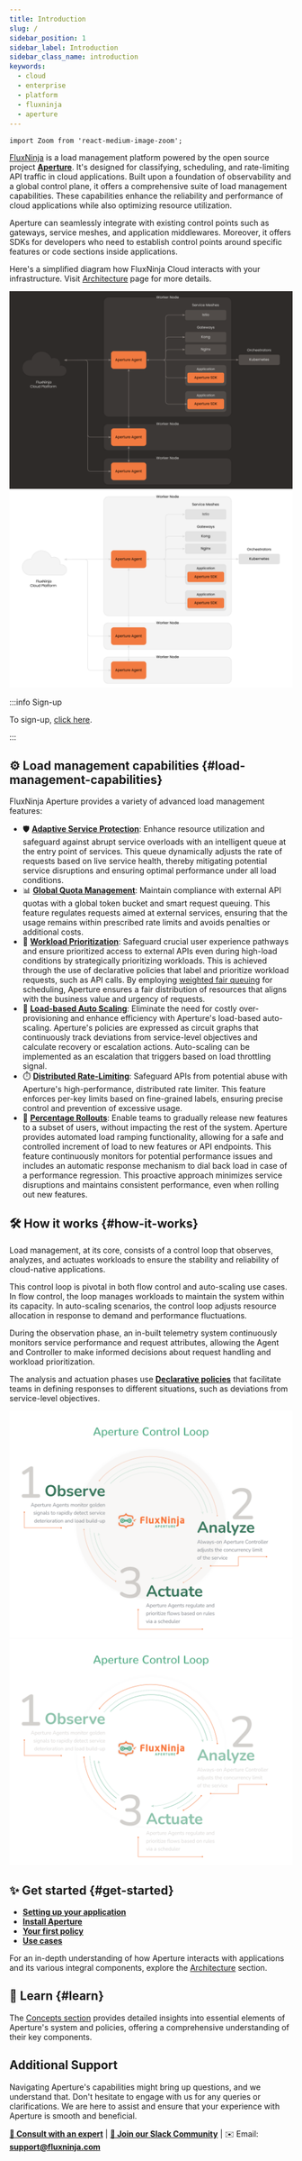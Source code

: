 ```yaml
---
title: Introduction
slug: /
sidebar_position: 1
sidebar_label: Introduction
sidebar_class_name: introduction
keywords:
  - cloud
  - enterprise
  - platform
  - fluxninja
  - aperture
---
```


```mdx-code-block
import Zoom from 'react-medium-image-zoom';
```

[FluxNinja][] is a load management platform powered by the open source project
[**Aperture**](https://github.com/fluxninja/aperture). It's designed for
classifying, scheduling, and rate-limiting API traffic in cloud applications.
Built upon a foundation of observability and a global control plane, it offers a
comprehensive suite of load management capabilities. These capabilities enhance
the reliability and performance of cloud applications while also optimizing
resource utilization.

Aperture can seamlessly integrate with existing control points such as gateways,
service meshes, and application middlewares. Moreover, it offers SDKs for
developers who need to establish control points around specific features or code
sections inside applications.

Here's a simplified diagram how FluxNinja Cloud interacts with your
infrastructure. Visit [Architecture][] page for more details.

![FluxNinja Architecture](./assets/img/FluxNinja-arc-dark.svg#gh-dark-mode-only)
![FluxNinja Architecture](./assets/img/FluxNinja-arc-light.svg#gh-light-mode-only)

:::info Sign-up

To sign-up, [click here][sign-up].

:::

## ⚙️ Load management capabilities {#load-management-capabilities}

FluxNinja Aperture provides a variety of advanced load management features:

- 🛡️
  [**Adaptive Service Protection**](/use-cases/adaptive-service-protection/adaptive-service-protection.md):
  Enhance resource utilization and safeguard against abrupt service overloads
  with an intelligent queue at the entry point of services. This queue
  dynamically adjusts the rate of requests based on live service health, thereby
  mitigating potential service disruptions and ensuring optimal performance
  under all load conditions.
- 📊
  [**Global Quota Management**](/use-cases/managing-quotas/managing-quotas.md):
  Maintain compliance with external API quotas with a global token bucket and
  smart request queuing. This feature regulates requests aimed at external
  services, ensuring that the usage remains within prescribed rate limits and
  avoids penalties or additional costs.
- 🎯
  [**Workload Prioritization**](/use-cases/adaptive-service-protection/workload-prioritization.md):
  Safeguard crucial user experience pathways and ensure prioritized access to
  external APIs even during high-load conditions by strategically prioritizing
  workloads. This is achieved through the use of declarative policies that label
  and prioritize workload requests, such as API calls. By employing
  [weighted fair queuing](https://en.wikipedia.org/wiki/Weighted_fair_queueing)
  for scheduling, Aperture ensures a fair distribution of resources that aligns
  with the business value and urgency of requests.
- 🔀
  [**Load-based Auto Scaling**](/use-cases/auto-scaling/load-based-auto-scaling.md):
  Eliminate the need for costly over-provisioning and enhance efficiency with
  Aperture's load-based auto-scaling. Aperture's policies are expressed as
  circuit graphs that continuously track deviations from service-level
  objectives and calculate recovery or escalation actions. Auto-scaling can be
  implemented as an escalation that triggers based on load throttling signal.
- ⏱️ [**Distributed Rate-Limiting**](/use-cases/rate-limiting/rate-limiting.md):
  Safeguard APIs from potential abuse with Aperture's high-performance,
  distributed rate limiter. This feature enforces per-key limits based on
  fine-grained labels, ensuring precise control and prevention of excessive
  usage.
- 🚀
  [**Percentage Rollouts**](/use-cases/percentage-rollouts/percentage-rollouts.md):
  Enable teams to gradually release new features to a subset of users, without
  impacting the rest of the system. Aperture provides automated load ramping
  functionality, allowing for a safe and controlled increment of load to new
  features or API endpoints. This feature continuously monitors for potential
  performance issues and includes an automatic response mechanism to dial back
  load in case of a performance regression. This proactive approach minimizes
  service disruptions and maintains consistent performance, even when rolling
  out new features.

## 🛠️ How it works {#how-it-works}

Load management, at its core, consists of a control loop that observes,
analyzes, and actuates workloads to ensure the stability and reliability of
cloud-native applications.

This control loop is pivotal in both flow control and auto-scaling use cases. In
flow control, the loop manages workloads to maintain the system within its
capacity. In auto-scaling scenarios, the control loop adjusts resource
allocation in response to demand and performance fluctuations.

During the observation phase, an in-built telemetry system continuously monitors
service performance and request attributes, allowing the Agent and Controller to
make informed decisions about request handling and workload prioritization.

The analysis and actuation phases use
[**Declarative policies**](concepts/advanced/policy.md) that facilitate teams in
defining responses to different situations, such as deviations from
service-level objectives.

![Aperture Control Loop](./assets/img/oaalight.png#gh-light-mode-only)
![Aperture Control Loop](./assets/img/oaadark.png#gh-dark-mode-only)

## ✨ Get started {#get-started}

- [**Setting up your application**](get-started/setting-up-your-service/setting-up-your-service.md)
- [**Install Aperture**](get-started/installation/installation.md)
- [**Your first policy**](get-started/policies/policies.md)
- [**Use cases**](use-cases/use-cases.md)

For an in-depth understanding of how Aperture interacts with applications and
its various integral components, explore the
[Architecture](architecture/architecture.md) section.

## 📖 Learn {#learn}

The [Concepts section](concepts/concepts.md) provides detailed insights into
essential elements of Aperture's system and policies, offering a comprehensive
understanding of their key components.

## Additional Support

Navigating Aperture's capabilities might bring up questions, and we understand
that. Don't hesitate to engage with us for any queries or clarifications. We are
here to assist and ensure that your experience with Aperture is smooth and
beneficial.

<!-- vale off -->

[**💬 Consult with an expert**](https://calendly.com/desaijai/fluxninja-meeting)
|
[**👥 Join our Slack Community**](https://join.slack.com/t/fluxninja-aperture/shared_invite/zt-1vm2t2yjb-AG8rzKkB5TpPmqihJB6YYw)
| ✉️ Email: [**support@fluxninja.com**](mailto:support@fluxninja.com)

<!-- vale on -->

[fluxninja]: https://www.fluxninja.com/product
[sign-up]: https://app.fluxninja.com/sign-up
[Architecture]: /architecture/architecture.md
